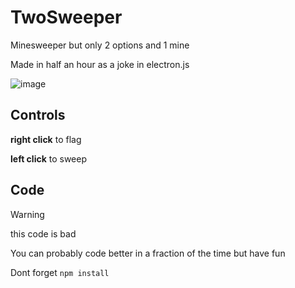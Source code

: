 # TwoSweeper

Minesweeper but only 2 options and 1 mine

Made in half an hour as a joke in electron.js

![image](https://github.com/user-attachments/assets/126628e7-c0c6-480a-8c23-cc38796c4f1f)

## Controls
**right click** to flag 

**left click** to sweep


## Code
> [!WARNING]
> this code is bad

You can probably code better in a fraction of the time but have fun

Dont forget `npm install`
